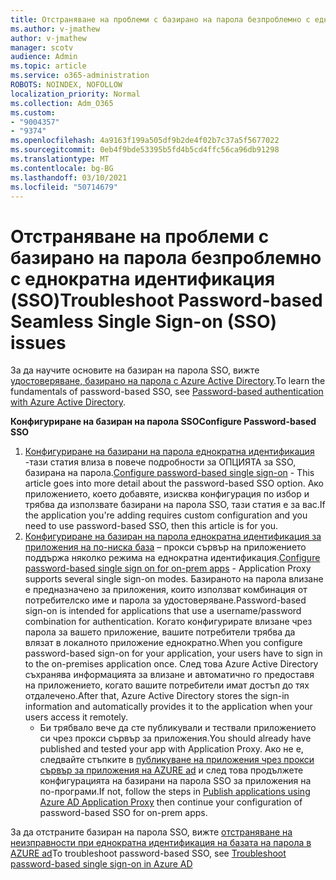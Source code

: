 ```yaml
---
title: Отстраняване на проблеми с базирано на парола безпроблемно с еднократна идентификация (SSO)
ms.author: v-jmathew
author: v-jmathew
manager: scotv
audience: Admin
ms.topic: article
ms.service: o365-administration
ROBOTS: NOINDEX, NOFOLLOW
localization_priority: Normal
ms.collection: Adm_O365
ms.custom:
- "9004357"
- "9374"
ms.openlocfilehash: 4a9163f199a505df9b2de4f02b7c37a5f5677022
ms.sourcegitcommit: 0eb4f9bde53395b5fd4b5cd4ffc56ca96db91298
ms.translationtype: MT
ms.contentlocale: bg-BG
ms.lasthandoff: 03/10/2021
ms.locfileid: "50714679"
---
```

# <a name="troubleshoot-password-based-seamless-single-sign-on-sso-issues"></a><span data-ttu-id="983e8-102">Отстраняване на проблеми с базирано на парола безпроблемно с еднократна идентификация (SSO)</span><span class="sxs-lookup"><span data-stu-id="983e8-102">Troubleshoot Password-based Seamless Single Sign-on (SSO) issues</span></span>

<span data-ttu-id="983e8-103">За да научите основите на базиран на парола SSO, вижте [удостоверяване, базирано на парола с Azure Active Directory](https://docs.microsoft.com/azure/active-directory/fundamentals/auth-password-based-sso).</span><span class="sxs-lookup"><span data-stu-id="983e8-103">To learn the fundamentals of password-based SSO, see [Password-based authentication with Azure Active Directory](https://docs.microsoft.com/azure/active-directory/fundamentals/auth-password-based-sso).</span></span>

<span data-ttu-id="983e8-104">**Конфигуриране на базиран на парола SSO**</span><span class="sxs-lookup"><span data-stu-id="983e8-104">**Configure Password-based SSO**</span></span>

1. <span data-ttu-id="983e8-105">[Конфигуриране на базирани на парола еднократна идентификация](https://docs.microsoft.com/azure/active-directory/manage-apps/configure-password-single-sign-on-non-gallery-applications) -тази статия влиза в повече подробности за ОПЦИЯТА за SSO, базирана на парола.</span><span class="sxs-lookup"><span data-stu-id="983e8-105">[Configure password-based single sign-on](https://docs.microsoft.com/azure/active-directory/manage-apps/configure-password-single-sign-on-non-gallery-applications) - This article goes into more detail about the password-based SSO option.</span></span> <span data-ttu-id="983e8-106">Ако приложението, което добавяте, изисква конфигурация по избор и трябва да използвате базирани на парола SSO, тази статия е за вас.</span><span class="sxs-lookup"><span data-stu-id="983e8-106">If the application you're adding requires custom configuration and you need to use password-based SSO, then this article is for you.</span></span>
2. <span data-ttu-id="983e8-107">[Конфигуриране на базиран на парола еднократна идентификация за приложения на по-ниска база](https://docs.microsoft.com/azure/active-directory/manage-apps/application-proxy-configure-single-sign-on-password-vaulting) – прокси сървър на приложението поддържа няколко режима на еднократна идентификация.</span><span class="sxs-lookup"><span data-stu-id="983e8-107">[Configure password-based single sign on for on-prem apps](https://docs.microsoft.com/azure/active-directory/manage-apps/application-proxy-configure-single-sign-on-password-vaulting) - Application Proxy supports several single sign-on modes.</span></span> <span data-ttu-id="983e8-108">Базираното на парола влизане е предназначено за приложения, които използват комбинация от потребителско име и парола за удостоверяване.</span><span class="sxs-lookup"><span data-stu-id="983e8-108">Password-based sign-on is intended for applications that use a username/password combination for authentication.</span></span> <span data-ttu-id="983e8-109">Когато конфигурирате влизане чрез парола за вашето приложение, вашите потребители трябва да влязат в локалното приложение еднократно.</span><span class="sxs-lookup"><span data-stu-id="983e8-109">When you configure password-based sign-on for your application, your users have to sign in to the on-premises application once.</span></span> <span data-ttu-id="983e8-110">След това Azure Active Directory съхранява информацията за влизане и автоматично го предоставя на приложението, когато вашите потребители имат достъп до тях отдалечено.</span><span class="sxs-lookup"><span data-stu-id="983e8-110">After that, Azure Active Directory stores the sign-in information and automatically provides it to the application when your users access it remotely.</span></span>
    - <span data-ttu-id="983e8-111">Би трябвало вече да сте публикували и тествали приложението си чрез прокси сървър за приложения.</span><span class="sxs-lookup"><span data-stu-id="983e8-111">You should already have published and tested your app with Application Proxy.</span></span> <span data-ttu-id="983e8-112">Ако не е, следвайте стъпките в [публикуване на приложения чрез прокси сървър за приложения на AZURE ad](https://docs.microsoft.com/azure/active-directory/manage-apps/application-proxy-add-on-premises-application) и след това продължете конфигурацията на базирани на парола SSO за приложения на по-програми.</span><span class="sxs-lookup"><span data-stu-id="983e8-112">If not, follow the steps in [Publish applications using Azure AD Application Proxy](https://docs.microsoft.com/azure/active-directory/manage-apps/application-proxy-add-on-premises-application) then continue your configuration of password-based SSO for on-prem apps.</span></span>

<span data-ttu-id="983e8-113">За да отстраните базиран на парола SSO, вижте [отстраняване на неизправности при еднократна идентификация на базата на парола в AZURE ad](https://docs.microsoft.com/azure/active-directory/manage-apps/troubleshoot-password-based-sso)</span><span class="sxs-lookup"><span data-stu-id="983e8-113">To troubleshoot password-based SSO, see [Troubleshoot password-based single sign-on in Azure AD](https://docs.microsoft.com/azure/active-directory/manage-apps/troubleshoot-password-based-sso)</span></span>
